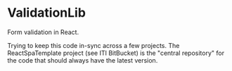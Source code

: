 ﻿# ValidationLib

Form validation in React.

Trying to keep this code in-sync across a few projects. The ReactSpaTemplate
 project (see ITI BitBucket) is the "central repository" for the code 
that should always have the latest version.